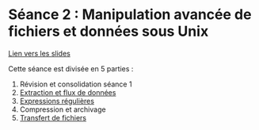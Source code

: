 # Séance 2 : Manipulation avancée de fichiers et données sous Unix

[Lien vers les slides](slides/index.html)

Cette séance est divisée en 5 parties :

1. Révision et consolidation séance 1
2. [Extraction et flux de données](tutorial/01-flux.md)
3. [Expressions régulières](02_regex.md)
4. Compression et archivage
5. [Transfert de fichiers](tutorial/05-ssh_scp.md)


